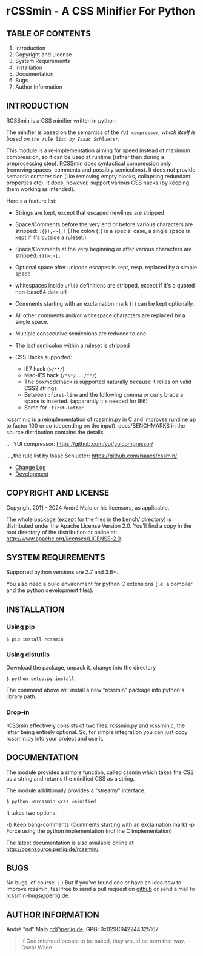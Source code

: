 # rCSSmin - A CSS Minifier For Python

TABLE OF CONTENTS
-----------------

1. Introduction
1. Copyright and License
1. System Requirements
1. Installation
1. Documentation
1. Bugs
1. Author Information


## INTRODUCTION

RCSSmin is a CSS minifier written in python.

The minifier is based on the semantics of the `YUI compressor`_\, which itself
is based on `the rule list by Isaac Schlueter`_\.

This module is a re-implementation aiming for speed instead of maximum
compression, so it can be used at runtime (rather than during a preprocessing
step). RCSSmin does syntactical compression only (removing spaces, comments
and possibly semicolons). It does not provide semantic compression (like
removing empty blocks, collapsing redundant properties etc). It does, however,
support various CSS hacks (by keeping them working as intended).

Here's a feature list:

- Strings are kept, except that escaped newlines are stripped
- Space/Comments before the very end or before various characters are
  stripped: ``:{});=>],!`` (The colon (``:``) is a special case, a single
  space is kept if it's outside a ruleset.)
- Space/Comments at the very beginning or after various characters are
  stripped: ``{}(=:>[,!``
- Optional space after unicode escapes is kept, resp. replaced by a simple
  space
- whitespaces inside ``url()`` definitions are stripped, except if it's a
  quoted non-base64 data url
- Comments starting with an exclamation mark (``!``) can be kept optionally.
- All other comments and/or whitespace characters are replaced by a single
  space.
- Multiple consecutive semicolons are reduced to one
- The last semicolon within a ruleset is stripped
- CSS Hacks supported:

  - IE7 hack (``>/**/``)
  - Mac-IE5 hack (``/*\*/.../**/``)
  - The boxmodelhack is supported naturally because it relies on valid CSS2
    strings
  - Between ``:first-line`` and the following comma or curly brace a space is
    inserted. (apparently it's needed for IE6)
  - Same for ``:first-letter``

rcssmin.c is a reimplementation of rcssmin.py in C and improves runtime up to
factor 100 or so (depending on the input). docs/BENCHMARKS in the source
distribution contains the details.

.. _YUI compressor: https://github.com/yui/yuicompressor/

.. _the rule list by Isaac Schlueter: https://github.com/isaacs/cssmin/

* [Change Log](docs/CHANGES)
* [Development](docs/DEVELOPMENT.md)


## COPYRIGHT AND LICENSE

Copyright 2011 - 2024
André Malo or his licensors, as applicable.

The whole package (except for the files in the bench/ directory)
is distributed under the Apache License Version 2.0. You'll find a copy in the
root directory of the distribution or online at:
<http://www.apache.org/licenses/LICENSE-2.0>.


## SYSTEM REQUIREMENTS

Supported python versions are 2.7 and 3.6+.

You also need a build environment for python C extensions (i.e. a compiler
and the python development files).


## INSTALLATION

### Using pip

```
$ pip install rcssmin
```


### Using distutils

Download the package, unpack it, change into the directory

```
$ python setup.py install
```

The command above will install a new "rcssmin" package into python's
library path.


### Drop-in

rCSSmin effectively consists of two files: rcssmin.py and rcssmin.c, the
latter being entirely optional. So, for simple integration you can just
copy rcssmin.py into your project and use it.


## DOCUMENTATION

The module provides a simple function, called cssmin which takes the CSS as
a string and returns the minified CSS as a string.

The module additionally provides a "streamy" interface:

```
$ python -mrcssmin <css >minified
```

It takes two options:

  -b  Keep bang-comments (Comments starting with an exclamation mark)
  -p  Force using the python implementation (not the C implementation)

The latest documentation is also available online at
<http://opensource.perlig.de/rcssmin/>.


## BUGS

No bugs, of course. ;-)
But if you've found one or have an idea how to improve rcssmin, feel free
to send a pull request on [github](https://github.com/ndparker/rcssmin)
or send a mail to <rcssmin-bugs@perlig.de>.


## AUTHOR INFORMATION

André "nd" Malo <nd@perlig.de>, GPG: 0x029C942244325167


>  If God intended people to be naked, they would be born that way.
>                                                   -- Oscar Wilde
